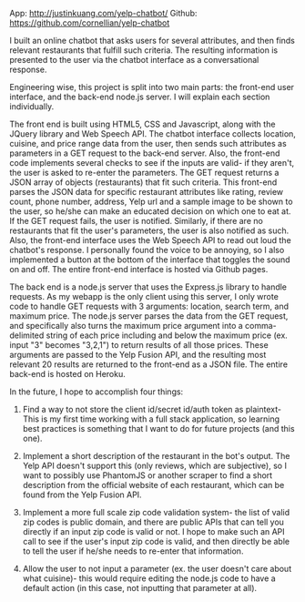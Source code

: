 App: http://justinkuang.com/yelp-chatbot/
Github: https://github.com/cornellian/yelp-chatbot

I built an online chatbot that asks users for several attributes, and then finds relevant restaurants that fulfill such criteria.  The resulting information is presented to the user via the chatbot interface as a conversational response.

Engineering wise, this project is split into two main parts: the front-end user interface, and the back-end node.js server. I will explain each section individually.

The front end is built using HTML5, CSS and Javascript, along with the JQuery library and Web Speech API. The chatbot interface collects location, cuisine, and price range data from the user, then sends such attributes as parameters in a GET request to the back-end server. Also, the front-end code implements several checks to see if the inputs are valid- if they aren't, the user is asked to re-enter the parameters. The GET request returns a JSON array of objects (restaurants) that fit such criteria. This front-end parses the JSON data for specific restaurant attributes like rating, review count, phone number, address, Yelp url and a sample image to be shown to the user, so he/she can make an educated decision on which one to eat at. If the GET request fails, the user is notified. Similarly, if there are no restaurants that fit the user's parameters, the user is also notified as such. Also, the front-end interface uses the Web Speech API to read out loud the chatbot's response. I personally found the voice to be annoying, so I also implemented a button at the bottom of the interface that toggles the sound on and off. The entire front-end interface is hosted via Github pages.

The back end is a node.js server that uses the Express.js library to handle requests. As my webapp is the only client using this server, I only wrote code to handle GET requests with 3 arguments: location, search term, and maximum price. The node.js server parses the data from the GET request, and specifically also turns the maximum price argument into a comma-delimited string of each price including and below the maximum price (ex. input "3" becomes "3,2,1") to return results of all those prices. These arguments are passed to the Yelp Fusion API, and the resulting most relevant 20 results are returned to the front-end as a JSON file. The entire back-end is hosted on Heroku.



In the future, I hope to accomplish four things:

1. Find a way to not store the client id/secret id/auth token as plaintext- This is my first time working with a full stack application, so learning best practices is something that I want to do for future projects (and this one).

2. Implement a short description of the restaurant in the bot's output. The Yelp API doesn't support this (only reviews, which are subjective), so I want to possibly use PhantomJS or another scraper to find a short description from the official website of each restaurant, which can be found from the Yelp Fusion API. 

3. Implement a more full scale zip code validation system- the list of valid zip codes is public domain, and there are public APIs that can tell you directly if an input zip code is valid or not. I hope to make such an API call to see if the user's input zip code is valid, and then directly be able to tell the user if he/she needs to re-enter that information.
4. Allow the user to not input a parameter (ex. the user doesn't care about what cuisine)- this would require editing the node.js code to have a default action (in this case, not inputting that parameter at all).
